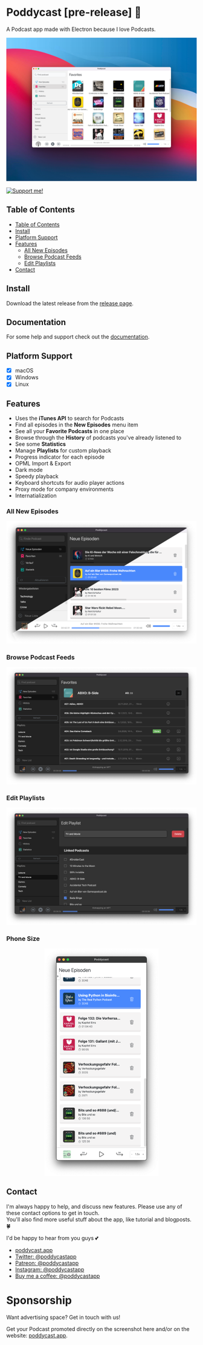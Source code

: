 # Poddycast [pre-release] :construction:

A Podcast app made with Electron because I love Podcasts.

![screenshot_1](img/favorites3.png)

[![Support me!](https://www.buymeacoffee.com/assets/img/custom_images/yellow_img.png)](https://www.buymeacoffee.com/poddycastapp)


## Table of Contents
- [Table of Contents](#table-of-contents)
- [Install](#install)
- [Platform Support](#platform-support)
- [Features](#features)
  - [All New Episodes](#all-new-episodes)
  - [Browse Podcast Feeds](#browse-podcast-feeds)
  - [Edit Playlists](#edit-playlists)
- [Contact](#contact)

## Install

Download the latest release from the [release page](https://github.com/MrChuckomo/poddycast/releases).

## Documentation

For some help and support check out the [documentation](https://www.poddycast.app/).

## Platform Support

- [x] macOS  
- [x] Windows
- [x] Linux

## Features

- Uses the **iTunes API** to search for Podcasts
- Find all episodes in the **New Episodes** menu item
- See all your **Favorite Podcasts** in one place
- Browse through the **History** of podcasts you've already listened to
- See some **Statistics**
- Manage **Playlists** for custom playback
- Progress indicator for each episode
- OPML Import & Export
- Dark mode
- Speedy playback
- Keyboard shortcuts for audio player actions
- Proxy mode for company environments
- Internatialization

### All New Episodes

![New Episodes Screenshot](img/new_episodes3.png)

### Browse Podcast Feeds

![Browse Podcast Feed Screenshot](img/podcast_feed2.png)

### Edit Playlists

![Edit Playlist Screenshot](img/edit_playlist2.png)

### Phone Size 

<img src="img/poddycast-phone-size.png" alt="Phone size" style="height: 600px; display: block; margin-left: auto; margin-right: auto"/>

## Contact

I'm always happy to help, and discuss new features.
Please use any of these contact options to get in touch.   
You'll also find more useful stuff about the app, like tutorial and blogposts. 🍀

I'd be happy to hear from you guys 💕

- [poddycast.app](https://www.poddycast.app/)
- [Twitter: @poddycastapp](https://twitter.com/poddycastapp)
- [Patreon: @poddycastapp](https://patreon.com/poddycastapp)
- [Instagram: @poddycastapp](https://instagram.com/poddycastapp)
- [Buy me a coffee: @poddycastapp](https://www.buymeacoffee.com/poddycastapp)


# Sponsorship

Want advertising space? Get in touch with us!

Get your Podcast promoted directly on the screenshot here and/or on the website: [poddycast.app](https://www.poddycast.app/).
